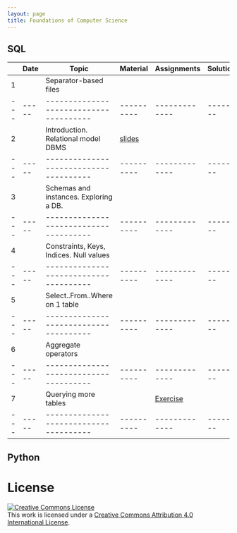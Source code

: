 ```yaml
---
layout: page
title: Foundations of Computer Science
---
```


## SQL


|     |  Date | Topic                                  | Material   |  Assignments  | Solutions |
| --- | ----- | -------------------------------------- | ---------- | ------------- | --------- |
| 1   |       |Separator-based files                   |            |               |           |
| --- | ----- | -------------------------------------- | ---------- | ------------- | --------- |
| 2   |       |Introduction. Relational model DBMS     |[slides](http://elearning.unimib.it/mod/url/view.php?id=187158) | | |
| --- | ----- | -------------------------------------- | ---------- | ------------- | --------- |
| 3   |       |Schemas and instances. Exploring a DB.  |            |               |           |
| --- | ----- | -------------------------------------- | ---------- | ------------- | --------- |
| 4   |       |Constraints, Keys, Indices. Null values |            |               |           |
| --- | ----- | -------------------------------------- | ---------- | ------------- | --------- |
| 5   |       |Select..From..Where on 1 table          |            |               |           |
| --- | ----- | -------------------------------------- | ---------- | ------------- | --------- |
| 6   |       |Aggregate operators                     |            |               |           |
| --- | ----- | -------------------------------------- | ---------- | ------------- | --------- |
| 7   |       |Querying more tables                    |            | [Exercise](sql-03-join-1)         |           |
| --- | ----- | -------------------------------------- | ---------- | ------------- | --------- |

## Python


# License

<a rel="license" href="http://creativecommons.org/licenses/by/4.0/"><img alt="Creative Commons License" style="border-width:0" src="https://i.creativecommons.org/l/by/4.0/88x31.png" /></a><br />This work is licensed under a <a rel="license" href="http://creativecommons.org/licenses/by/4.0/">Creative Commons Attribution 4.0 International License</a>.
